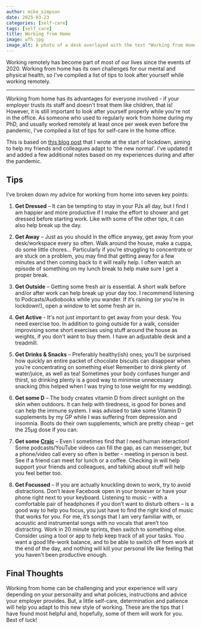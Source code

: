 ```yaml
---
author: mike_simpson
date: 2025-03-23
categories: [self-care]
tags: [self_care]
title: Working from Home
image: wfh.jpg
image_alt: A photo of a desk overlayed with the text "Working from Home"
---
```


Working remotely has become part of most of our lives since the events of 2020. Working from home has its own challenges for
our mental and physical health, so I've compiled a list of tips to look after yourself while working remotely.

---

Working from home has its advantages for everyone involved - if your employer trusts its staff and doesn't treat
them like children, that is! However, it is still important to look after yourself properly while you're not in the office.
As someone who used to regularly work from home during my PhD, and usually worked remotely at least once per week even
before the pandemic, I've compiled a list of tips for self-care in the home office.

This is based on [this blog post](https://mdsimpson.co.uk/2020/03/working-from-home-tips/) that I wrote at the start of lockdown,
aiming to help my friends and colleagues adapt to 'the new normal'. I've updated it and added a few additional notes based on my
experiences during and after the pandemic.

## Tips

I’ve broken down my advice for working from home into seven key points:

1. **Get Dressed** – It can be tempting to stay in your PJs all day, but I find I am happier and more productive if I make the effort to shower and get dressed before starting work. Like with some of the other tips, it can also help break up the day.

2. **Get Away** – Just as you should in the office anyway, get away from your desk/workspace every so often. Walk around the house, make a cuppa, do some little chores... Particularly if you’re struggling to concentrate or are stuck on a problem, you may find that getting away for a few minutes and then coming back to it will really help. I often watch an episode of something on my lunch break to help make sure I get a proper break.

3. **Get Outside** – Getting some fresh air is essential. A short walk before and/or after work can help break up your day too. I recommend listening to Podcasts/Audiobooks while you wander. If it’s raining (or you're in lockdown!), open a window to let some fresh air in.

4. **Get Active** - It's not just important to get away from your desk. You need exercise too. In addition to going outside for a walk, consider improvising some short exercises using stuff around the house as weights, if you don't want to buy them. I have an adjustable desk and a treadmill.

5. **Get Drinks & Snacks** – Preferably healthy(ish) ones; you’ll be surprised how quickly an entire packet of chocolate biscuits can disappear when you’re concentrating on something else! Remember to drink plenty of water/juice, as well as tea! Sometimes your body confuses hunger and thirst, so drinking plenty is a good way to minimise unnecessary snacking (this helped when I was trying to lose weight for my wedding).

6. **Get some D** – The body creates vitamin D from direct sunlight on the skin when outdoors. It can help with tiredness, is good for bones and can help the immune system. I was advised to take some Vitamin D supplements by my GP while I was suffering from depression and insomnia. Boots do their own supplements, which are pretty cheap – get the 25μg dose if you can.

7. **Get some [Craic](https://en.wikipedia.org/wiki/Craic)** – Even I sometimes find that I need human interaction! Some podcasts/YouTube videos can fill the gap, as can messenger, but a phone/video call every so often is better - meeting in person is best. See if a friend can meet for lunch or a coffee. Checking in will help support your friends and colleagues, and talking about stuff will help you feel better too.

8. **Get Focussed** – If you are actually knuckling down to work, try to avoid distractions. Don’t leave Facebook open in your browser or have your phone right next to your keyboard. Listening to music – with a comfortable pair of headphones if you don’t want to disturb others – is a good way to help you focus, you just have to find the right kind of music that works for you. For me, it’s songs that I am very familiar with, or acoustic and instrumental songs with no vocals that aren’t too distracting. Work in 20 minute sprints, then switch to something else. Consider using a tool or app to help keep track of all your tasks. You want a good life-work balance, and to be able to switch off from work at the end of the day, and nothing will kill your personal life like feeling that you haven't been productive enough.

## Final Thoughts

Working from home can be challenging and your experience will vary depending on your personality and what policies, instructions and advice your employer provides. But, a little self-care, determination and patience will help you adapt to this new style of working. These are the tips that I have found most helpful and, hopefully, some of them will work for you. Best of luck!

